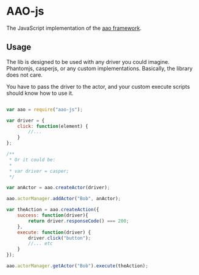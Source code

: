 # AAO-js #

The JavaScript implementation of the [aao framework](http://github.com/meza/AAO).

## Usage ##
The lib is designed to be used with any driver you could imagine.
Phantomjs, casperjs, or any custom implementations.
Basically, the library does not care.

You have to pass the driver to the actor, and your custom execute scripts should
know how to use it.


```javascript

var aao = require("aao-js");

var driver = {
	click: function(element) {
		//...
	}
};

/**
 * Or it could be:
 *
 * var driver = casper;
 */

var anActor = aao.createActor(driver);

aao.actorManager.addActor("Bob", anActor);

var theAction = aao.createAction({
	success: function(driver){
		return driver.responseCode() === 200;
	},
	execute: function(driver) {
	 	driver.click("button");
	 	//... etc
	}
});

aao.actorManager.getActor("Bob").execute(theAction);

```
